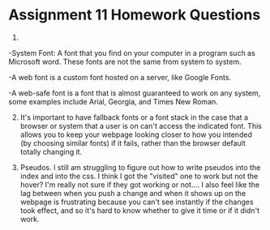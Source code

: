 # Assignment 11 Homework Questions #

1.

-System Font: A font that you find on your computer in a program such as Microsoft word. These fonts are not the same from system to system.

-A web font is a custom font hosted on a server, like Google Fonts.

-A web-safe font is a font that is almost guaranteed to work on any system, some examples include Arial, Georgia, and Times New Roman.

2. It's important to have fallback fonts or a font stack in the case that a browser or system that a user is on can't access the indicated font. This allows you to keep your webpage looking closer to how you intended (by choosing similar fonts) if it fails, rather than the browser default totally changing it.

3. Pseudos. I still am struggling to figure out how to write pseudos into the index and into the css. I think I got the "visited" one to work but not the hover? I'm really not sure if they got working or not.... I also feel like the lag between when you push a change and when it shows up on the webpage is frustrating because you can't see instantly if the changes took effect, and so it's hard to know whether to give it time or if it didn't work. 
